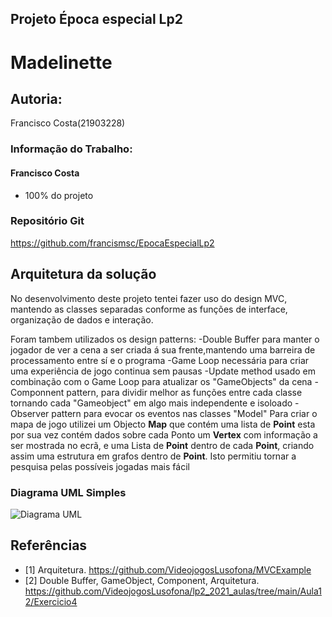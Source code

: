 ## Projeto Época especial Lp2
# Madelinette 
## Autoria:
Francisco Costa(21903228)
### Informação do Trabalho:
#### Francisco Costa
  - 100% do projeto

### Repositório Git
https://github.com/francismsc/EpocaEspecialLp2

## Arquitetura da solução
No desenvolvimento deste projeto tentei fazer uso do design MVC, mantendo
as classes separadas conforme as funções de interface, organização de dados e interação.

Foram tambem utilizados os design patterns:
 -Double Buffer para manter o jogador de ver a cena a ser criada á sua frente,mantendo uma barreira de processamento entre sí e o programa
 -Game Loop necessária para criar uma experiência de jogo continua sem pausas
 -Update method usado em combinação com o Game Loop para atualizar os "GameObjects"
 da cena
 -Componnent pattern, para dividir melhor as funções entre cada classe tornando cada "Gameobject" em algo mais independente e isoloado
  -Observer pattern para evocar os eventos nas classes "Model"
Para criar o mapa de jogo utilizei um Objecto **Map** que contém uma lista de **Point** esta por sua vez contém dados sobre cada Ponto um **Vertex** com informação a ser mostrada no ecrã, e uma Lista de **Point** dentro de cada **Point**, criando assim uma estrutura em grafos dentro de **Point**. Isto permitiu tornar a pesquisa pelas possíveis jogadas mais fácil

### Diagrama UML Simples
![Diagrama UML](Uml.png)

## Referências
- [1] Arquitetura. https://github.com/VideojogosLusofona/MVCExample
- [2] Double Buffer, GameObject, Component, Arquitetura. https://github.com/VideojogosLusofona/lp2_2021_aulas/tree/main/Aula12/Exercicio4